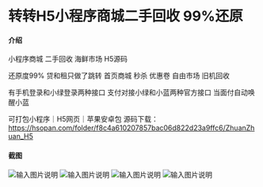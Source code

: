 # 转转H5小程序商城二手回收 99%还原

#### 介绍
小程序商城 二手回收 海鲜市场 H5源码

还原度99% 贷和租只做了跳转
首页商城 秒杀 优惠卷 自由市场 旧机回收

有手机登录和小绿登录两种接口
支付对接小绿和小蓝两种官方接口
当面付自动唤醒小蓝

可打包小程序｜H5网页｜苹果安卓包
源码下载：https://hsopan.com/folder/f8c4a610207857bac06d822d23a9ffc6/ZhuanZhuan_H5

#### 截图
![输入图片说明](img42fc58f8757d14bf6170aef96aeafec.png)
![输入图片说明](img72ab82e5aebc6f31dace7eedc4abe6a.png)
![输入图片说明](img1965215bbba2d0a336bcc79372b9c06.png)
![输入图片说明](img8782655e69bd2ababd02423dd528380.png)

